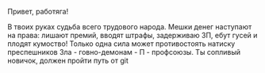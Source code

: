 Привет, работяга!

В твоих руках судьба всего трудового народа. Мешки денег наступают на права: лишают премий, вводят штрафы, задерживаю ЗП, ебут гусей и плодят кумоство!
Только одна сила может противостоять натиску преспешников Зла - говно-демонам - П - профсоюзы.
Ты сопливый новичок, должен пройти путь от git 